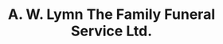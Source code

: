 ---
title: "A. W. Lymn The Family Funeral Service Ltd."
url: /ilkeston/a-w-lymn-the-family-funeral-service-ltd-park-road/
shop: Bestattungen
---